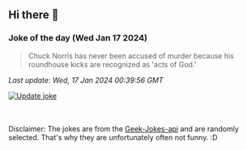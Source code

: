 ## Hi there 👋

### Joke of the day (Wed Jan 17 2024)
<!-- joke -->
>Chuck Norris has never been accused of murder because his roundhouse kicks are recognized as 'acts of God.'
<!-- /joke -->

*Last update: Wed, 17 Jan 2024 00:39:56 GMT*

[![Update joke](https://github.com/nclskfm/nclskfm/actions/workflows/joke.yml/badge.svg)](https://github.com/nclskfm/nclskfm/actions/workflows/joke.yml)

<br><br>
Disclaimer: The jokes are from the [Geek-Jokes-api](https://github.com/sameerkumar18/geek-joke-api) and are randomly selected. That's why they are unfortunately often not funny. :D
